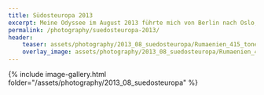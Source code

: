 ```yaml
---
title: Südosteuropa 2013
excerpt: Meine Odyssee im August 2013 führte mich von Berlin nach Oslo, anschließend in den Kosovo und über Mazedonien und Serbien nach Rumänien :D
permalink: /photography/suedosteuropa-2013/
header:
    teaser: assets/photography/2013_08_suedosteuropa/Rumaenien_415_tonemapped.jpg
    overlay_image: assets/photography/2013_08_suedosteuropa/Rumaenien_415_tonemapped.jpg
---
```


{% include image-gallery.html folder="/assets/photography/2013_08_suedosteuropa" %}